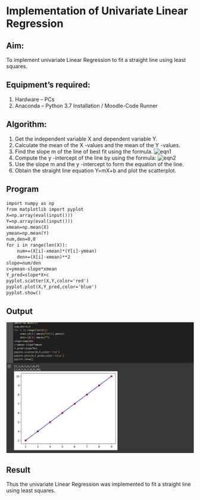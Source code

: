 # Implementation of Univariate Linear Regression
## Aim:
To implement univariate Linear Regression to fit a straight line using least squares.
## Equipment’s required:
1.	Hardware – PCs
2.	Anaconda – Python 3.7 Installation / Moodle-Code Runner
## Algorithm:
1.	Get the independent variable X and dependent variable Y.
2.	Calculate the mean of the X -values and the mean of the Y -values.
3.	Find the slope m of the line of best fit using the formula.
 ![eqn1](./eq1.jpg)
4.	Compute the y -intercept of the line by using the formula:
![eqn2](./eq2.jpg)  
5.	Use the slope m and the y -intercept to form the equation of the line.
6.	Obtain the straight line equation Y=mX+b and plot the scatterplot.
## Program
```
import numpy as np
from matplotlib import pyplot
X=np.array(eval(input()))
Y=np.array(eval(input()))
xmean=np.mean(X)
ymean=np.mean(Y)
num,den=0,0
for i in range(len(X)):
    num+=(X[i]-xmean)*(Y[i]-ymean)
    den+=(X[i]-xmean)**2
slope=num/den
c=ymean-slope*xmean
Y_pred=slope*X+c
pyplot.scatter(X,Y,color='red')
pyplot.plot(X,Y_pred,color='blue')
pyplot.show()

```
## Output
![alt text](<Image 2024-12-26 at 13.43.11_0a55599e.jpg>)

## Result
Thus the univariate Linear Regression was implemented to fit a straight line using least squares.
